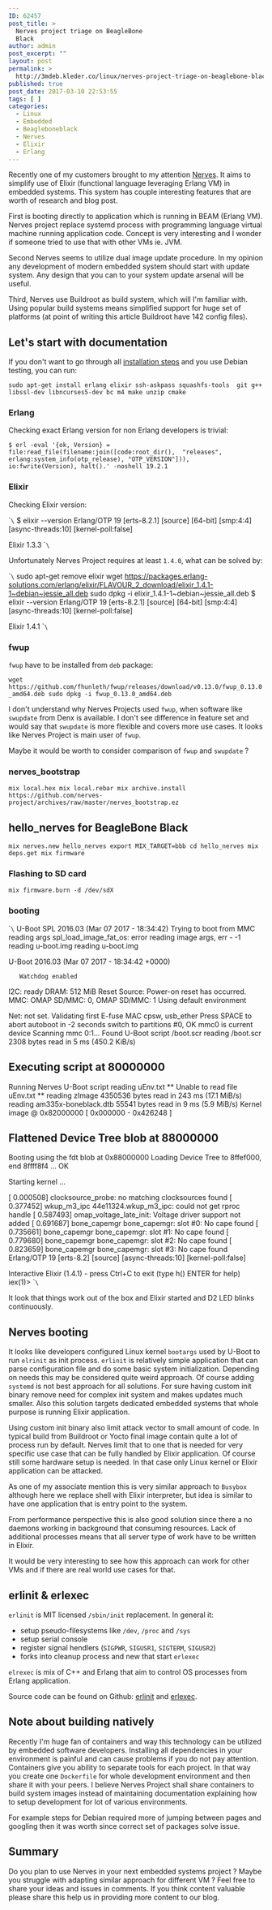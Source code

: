 ```yaml
---
ID: 62457
post_title: >
  Nerves project triage on BeagleBone
  Black
author: admin
post_excerpt: ""
layout: post
permalink: >
  http://3mdeb.kleder.co/linux/nerves-project-triage-on-beaglebone-black/
published: true
post_date: 2017-03-10 22:53:55
tags: [ ]
categories:
  - Linux
  - Embedded
  - Beagleboneblack
  - Nerves
  - Elixir
  - Erlang
---
```

Recently one of my customers brought to my attention [Nerves][1]. It aims to simplify use of Elixir (functional language leveraging Erlang VM) in embedded systems. This system has couple interesting features that are worth of research and blog post.

First is booting directly to application which is running in BEAM (Erlang VM). Nerves project replace systemd process with programming language virtual machine running application code. Concept is very interesting and I wonder if someone tried to use that with other VMs ie. JVM.

Second Nerves seems to utilize dual image update procedure. In my opinion any development of modern embedded system should start with update system. Any design that you can to your system update arsenal will be useful.

Third, Nerves use Buildroot as build system, which will I'm familiar with. Using popular build systems means simplified support for huge set of platforms (at point of writing this article Buildroot have 142 config files).

## Let's start with documentation

If you don't want to go through all [installation steps][2] and you use Debian testing, you can run:

`sudo apt-get install erlang elixir ssh-askpass squashfs-tools 
git g++ libssl-dev libncurses5-dev bc m4 make unzip cmake`

### Erlang

Checking exact Erlang version for non Erlang developers is trivial:

`$ erl -eval '{ok, Version} = file:read_file(filename:join([code:root_dir(), 
"releases", erlang:system_info(otp_release), "OTP_VERSION"])), 
io:fwrite(Version), halt().' -noshell
19.2.1`

### Elixir

Checking Elixir version:

\``\` $ elixir --version Erlang/OTP 19 [erts-8.2.1] [source] [64-bit] [smp:4:4] [async-threads:10] [kernel-poll:false]

Elixir 1.3.3 \``\`

Unfortunately Nerves Project requires at least `1.4.0`, what can be solved by:

\``\` sudo apt-get remove elixir wget https://packages.erlang-solutions.com/erlang/elixir/FLAVOUR_2_download/elixir_1.4.1-1~debian~jessie_all.deb sudo dpkg -i elixir_1.4.1-1~debian~jessie_all.deb $ elixir --version Erlang/OTP 19 [erts-8.2.1] [source] [64-bit] [smp:4:4] [async-threads:10] [kernel-poll:false]

Elixir 1.4.1 \``\`

### fwup

`fwup` have to be installed from `deb` package:

`wget https://github.com/fhunleth/fwup/releases/download/v0.13.0/fwup_0.13.0_amd64.deb
sudo dpkg -i fwup_0.13.0_amd64.deb`

I don't understand why Nerves Projects used `fwup`, when software like `swupdate` from Denx is available. I don't see difference in feature set and would say that `swupdate` is more flexible and covers more use cases. It looks like Nerves Project is main user of `fwup`.

Maybe it would be worth to consider comparison of `fwup` and `swupdate` ?

### nerves_bootstrap

`mix local.hex
mix local.rebar
mix archive.install https://github.com/nerves-project/archives/raw/master/nerves_bootstrap.ez`

## hello_nerves for BeagleBone Black

`mix nerves.new hello_nerves
export MIX_TARGET=bbb
cd hello_nerves
mix deps.get
mix firmware`

### Flashing to SD card

`mix firmware.burn -d /dev/sdX`

### booting

\``\` U-Boot SPL 2016.03 (Mar 07 2017 - 18:34:42) Trying to boot from MMC reading args spl_load_image_fat_os: error reading image args, err - -1 reading u-boot.img reading u-boot.img

U-Boot 2016.03 (Mar 07 2017 - 18:34:42 +0000)

       Watchdog enabled
    

I2C: ready DRAM: 512 MiB Reset Source: Power-on reset has occurred. MMC: OMAP SD/MMC: 0, OMAP SD/MMC: 1 Using default environment

Net: not set. Validating first E-fuse MAC cpsw, usb_ether Press SPACE to abort autoboot in -2 seconds switch to partitions #0, OK mmc0 is current device Scanning mmc 0:1... Found U-Boot script /boot.scr reading /boot.scr 2308 bytes read in 5 ms (450.2 KiB/s)

## Executing script at 80000000

Running Nerves U-Boot script reading uEnv.txt ** Unable to read file uEnv.txt ** reading zImage 4350536 bytes read in 243 ms (17.1 MiB/s) reading am335x-boneblack.dtb 55541 bytes read in 9 ms (5.9 MiB/s) Kernel image @ 0x82000000 [ 0x000000 - 0x426248 ]

## Flattened Device Tree blob at 88000000

Booting using the fdt blob at 0x88000000 Loading Device Tree to 8ffef000, end 8ffff8f4 ... OK

Starting kernel ...

[ 0.000508] clocksource_probe: no matching clocksources found [ 0.377452] wkup_m3_ipc 44e11324.wkup_m3_ipc: could not get rproc handle [ 0.587493] omap_voltage_late_init: Voltage driver support not added [ 0.691687] bone_capemgr bone_capemgr: slot #0: No cape found [ 0.735661] bone_capemgr bone_capemgr: slot #1: No cape found [ 0.779680] bone_capemgr bone_capemgr: slot #2: No cape found [ 0.823659] bone_capemgr bone_capemgr: slot #3: No cape found Erlang/OTP 19 [erts-8.2] [source] [async-threads:10] [kernel-poll:false]

Interactive Elixir (1.4.1) - press Ctrl+C to exit (type h() ENTER for help) iex(1)> \``\`

It look that things work out of the box and Elixir started and D2 LED blinks continuously.

## Nerves booting

It looks like developers configured Linux kernel `bootargs` used by U-Boot to run `elrinit` as init process. `erlinit` is relatively simple application that can parse configuration file and do some basic system initialization. Depending on needs this may be considered quite weird approach. Of course adding `systemd` is not best approach for all solutions. For sure having custom init binary remove need for complex init system and makes updates much smaller. Also this solution targets dedicated embedded systems that whole purpose is running Elixir application.

Using custom init binary also limit attack vector to small amount of code. In typical build from Buildroot or Yocto final image contain quite a lot of process run by default. Nerves limit that to one that is needed for very specific use case that can be fully handled by Elixir application. Of course still some hardware setup is needed. In that case only Linux kernel or Elixir application can be attacked.

As one of my associate mention this is very similar approach to `Busybox` although here we replace shell with Elixir interpreter, but idea is similar to have one application that is entry point to the system.

From performance perspective this is also good solution since there a no daemons working in background that consuming resources. Lack of additional processes means that all server type of work have to be written in Elixir.

It would be very interesting to see how this approach can work for other VMs and if there are real world use cases for that.

## erlinit & erlexec

`erlinit` is MIT licensed `/sbin/init` replacement. In general it:

*   setup pseudo-filesystems like `/dev`, `/proc` and `/sys`
*   setup serial console
*   register signal hendlers (`SIGPWR`, `SIGUSR1`, `SIGTERM`, `SIGUSR2`)
*   forks into cleanup process and new that start `erlexec`

`elrexec` is mix of C++ and Erlang that aim to control OS processes from Erlang application.

Source code can be found on Github: [erlinit][3] and [erlexec][4].

## Note about building natively

Recently I'm huge fan of containers and way this technology can be utilized by embedded software developers. Installing all dependencies in your environment is painful and can cause problems if you do not pay attention. Containers give you ability to separate tools for each project. In that way you create one `Dockerfile` for whole development environment and then share it with your peers. I believe Nerves Project shall share containers to build system images instead of maintaining documentation explaining how to setup development for lot of various environments.

For example steps for Debian required more of jumping between pages and googling then it was worth since correct set of packages solve issue.

## Summary

Do you plan to use Nerves in your next embedded systems project ? Maybe you struggle with adapting similar approach for different VM ? Feel free to share your ideas and issues in comments. If you think content valuable please share this help us in providing more content to our blog.

 [1]: http://nerves-project.org
 [2]: https://hexdocs.pm/nerves/installation.html
 [3]: https://github.com/nerves-project/erlinit
 [4]: https://github.com/saleyn/erlexec